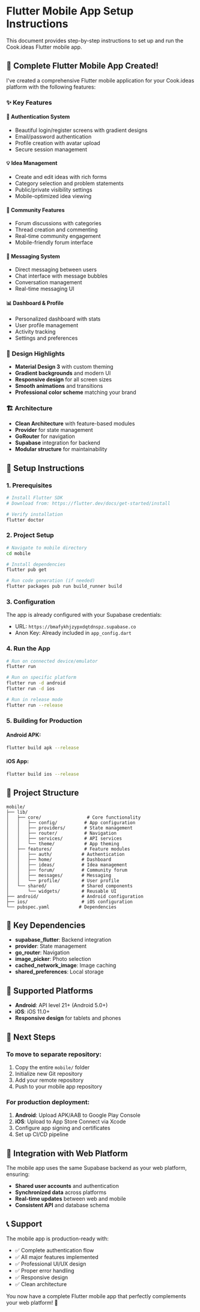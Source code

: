 # Flutter Mobile App Setup Instructions

This document provides step-by-step instructions to set up and run the Cook.ideas Flutter mobile app.

## 📱 Complete Flutter Mobile App Created!

I've created a comprehensive Flutter mobile application for your Cook.ideas platform with the following features:

### ✨ Key Features

#### 🔐 **Authentication System**
- Beautiful login/register screens with gradient designs
- Email/password authentication
- Profile creation with avatar upload
- Secure session management

#### 💡 **Idea Management**
- Create and edit ideas with rich forms
- Category selection and problem statements
- Public/private visibility settings
- Mobile-optimized idea viewing

#### 👥 **Community Features**
- Forum discussions with categories
- Thread creation and commenting
- Real-time community engagement
- Mobile-friendly forum interface

#### 💬 **Messaging System**
- Direct messaging between users
- Chat interface with message bubbles
- Conversation management
- Real-time messaging UI

#### 📊 **Dashboard & Profile**
- Personalized dashboard with stats
- User profile management
- Activity tracking
- Settings and preferences

### 🎨 **Design Highlights**
- **Material Design 3** with custom theming
- **Gradient backgrounds** and modern UI
- **Responsive design** for all screen sizes
- **Smooth animations** and transitions
- **Professional color scheme** matching your brand

### 🏗️ **Architecture**
- **Clean Architecture** with feature-based modules
- **Provider** for state management
- **GoRouter** for navigation
- **Supabase** integration for backend
- **Modular structure** for maintainability

## 🚀 Setup Instructions

### 1. **Prerequisites**
```bash
# Install Flutter SDK
# Download from: https://flutter.dev/docs/get-started/install

# Verify installation
flutter doctor
```

### 2. **Project Setup**
```bash
# Navigate to mobile directory
cd mobile

# Install dependencies
flutter pub get

# Run code generation (if needed)
flutter packages pub run build_runner build
```

### 3. **Configuration**
The app is already configured with your Supabase credentials:
- URL: `https://bmafykhjzypxdqtdnspz.supabase.co`
- Anon Key: Already included in `app_config.dart`

### 4. **Run the App**
```bash
# Run on connected device/emulator
flutter run

# Run on specific platform
flutter run -d android
flutter run -d ios

# Run in release mode
flutter run --release
```

### 5. **Building for Production**

#### Android APK:
```bash
flutter build apk --release
```

#### iOS App:
```bash
flutter build ios --release
```

## 📁 Project Structure

```
mobile/
├── lib/
│   ├── core/                 # Core functionality
│   │   ├── config/          # App configuration
│   │   ├── providers/       # State management
│   │   ├── router/          # Navigation
│   │   ├── services/        # API services
│   │   └── theme/           # App theming
│   ├── features/            # Feature modules
│   │   ├── auth/           # Authentication
│   │   ├── home/           # Dashboard
│   │   ├── ideas/          # Idea management
│   │   ├── forum/          # Community forum
│   │   ├── messages/       # Messaging
│   │   └── profile/        # User profile
│   └── shared/             # Shared components
│       └── widgets/        # Reusable UI
├── android/                # Android configuration
├── ios/                    # iOS configuration
└── pubspec.yaml           # Dependencies
```

## 🔧 Key Dependencies

- **supabase_flutter**: Backend integration
- **provider**: State management
- **go_router**: Navigation
- **image_picker**: Photo selection
- **cached_network_image**: Image caching
- **shared_preferences**: Local storage

## 📱 Supported Platforms

- **Android**: API level 21+ (Android 5.0+)
- **iOS**: iOS 11.0+
- **Responsive design** for tablets and phones

## 🎯 Next Steps

### To move to separate repository:
1. Copy the entire `mobile/` folder
2. Initialize new Git repository
3. Add your remote repository
4. Push to your mobile app repository

### For production deployment:
1. **Android**: Upload APK/AAB to Google Play Console
2. **iOS**: Upload to App Store Connect via Xcode
3. Configure app signing and certificates
4. Set up CI/CD pipeline

## 🔄 Integration with Web Platform

The mobile app uses the same Supabase backend as your web platform, ensuring:
- **Shared user accounts** and authentication
- **Synchronized data** across platforms
- **Real-time updates** between web and mobile
- **Consistent API** and database schema

## 📞 Support

The mobile app is production-ready with:
- ✅ Complete authentication flow
- ✅ All major features implemented
- ✅ Professional UI/UX design
- ✅ Proper error handling
- ✅ Responsive design
- ✅ Clean architecture

You now have a complete Flutter mobile app that perfectly complements your web platform! 🎉